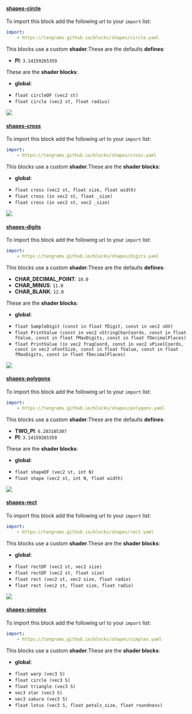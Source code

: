 

#### [shapes-circle](#shapes-circle) <a href="https://github.com/tangrams/blocks/blob/gh-pages/shapes/circle.yaml" target="_blank"><i class="fa fa-github" aria-hidden="true"></i></a>



To import this block add the following url to your `import` list:

```yaml
import:
    - https://tangrams.github.io/blocks/shapes/circle.yaml
```


This blocks use a custom **shader**.These are the defaults **defines**:
 - **PI**: ```3.14159265359```

These are the **shader blocks**:

- **global**:
 + `float circleDF (vec2 st) `
 + `float circle (vec2 st, float radius) `

![](https://mapzen.com/common/styleguide/images/divider/compass-red.png)


#### [shapes-cross](#shapes-cross) <a href="https://github.com/tangrams/blocks/blob/gh-pages/shapes/cross.yaml" target="_blank"><i class="fa fa-github" aria-hidden="true"></i></a>



To import this block add the following url to your `import` list:

```yaml
import:
    - https://tangrams.github.io/blocks/shapes/cross.yaml
```


This blocks use a custom **shader**.These are the **shader blocks**:

- **global**:
 + `float cross (vec2 st, float size, float width) `
 + `float cross (in vec2 st, float _size) `
 + `float cross (in vec2 st, vec2 _size) `

![](https://mapzen.com/common/styleguide/images/divider/compass-red.png)


#### [shapes-digits](#shapes-digits) <a href="https://github.com/tangrams/blocks/blob/gh-pages/shapes/digits.yaml" target="_blank"><i class="fa fa-github" aria-hidden="true"></i></a>



To import this block add the following url to your `import` list:

```yaml
import:
    - https://tangrams.github.io/blocks/shapes/digits.yaml
```


This blocks use a custom **shader**.These are the defaults **defines**:
 - **CHAR_DECIMAL_POINT**: ```10.0```
 - **CHAR_MINUS**: ```11.0```
 - **CHAR_BLANK**: ```12.0```

These are the **shader blocks**:

- **global**:
 + `float SampleDigit (const in float fDigit, const in vec2 vUV) `
 + `float PrintValue (const in vec2 vStringCharCoords, const in float fValue, const in float fMaxDigits, const in float fDecimalPlaces) `
 + `float PrintValue (in vec2 fragCoord, const in vec2 vPixelCoords, const in vec2 vFontSize, const in float fValue, const in float fMaxDigits, const in float fDecimalPlaces) `

![](https://mapzen.com/common/styleguide/images/divider/compass-red.png)


#### [shapes-polygons](#shapes-polygons) <a href="https://github.com/tangrams/blocks/blob/gh-pages/shapes/polygons.yaml" target="_blank"><i class="fa fa-github" aria-hidden="true"></i></a>



To import this block add the following url to your `import` list:

```yaml
import:
    - https://tangrams.github.io/blocks/shapes/polygons.yaml
```


This blocks use a custom **shader**.These are the defaults **defines**:
 - **TWO_PI**: ```6.283185307```
 - **PI**: ```3.14159265359```

These are the **shader blocks**:

- **global**:
 + `float shapeDF (vec2 st, int N) `
 + `float shape (vec2 st, int N, float width) `

![](https://mapzen.com/common/styleguide/images/divider/compass-red.png)


#### [shapes-rect](#shapes-rect) <a href="https://github.com/tangrams/blocks/blob/gh-pages/shapes/rect.yaml" target="_blank"><i class="fa fa-github" aria-hidden="true"></i></a>



To import this block add the following url to your `import` list:

```yaml
import:
    - https://tangrams.github.io/blocks/shapes/rect.yaml
```


This blocks use a custom **shader**.These are the **shader blocks**:

- **global**:
 + `float rectDF (vec2 st, vec2 size) `
 + `float rectDF (vec2 st, float size) `
 + `float rect (vec2 st, vec2 size, float radio) `
 + `float rect (vec2 st, float size, float radio) `

![](https://mapzen.com/common/styleguide/images/divider/compass-red.png)


#### [shapes-simplex](#shapes-simplex) <a href="https://github.com/tangrams/blocks/blob/gh-pages/shapes/simplex.yaml" target="_blank"><i class="fa fa-github" aria-hidden="true"></i></a>



To import this block add the following url to your `import` list:

```yaml
import:
    - https://tangrams.github.io/blocks/shapes/simplex.yaml
```


This blocks use a custom **shader**.These are the **shader blocks**:

- **global**:
 + `float warp (vec3 S) `
 + `float circle (vec3 S) `
 + `float triangle (vec3 S) `
 + `vec3 star (vec3 S) `
 + `vec3 sakura (vec3 S) `
 + `float lotus (vec3 S, float petals_size, float roundness) `
